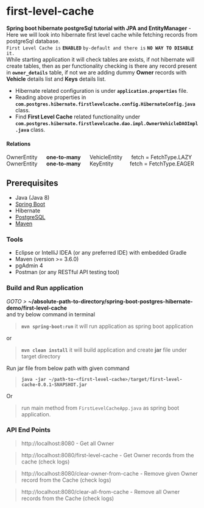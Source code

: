 # first-level-cache

**Spring boot hibernate postgreSql tutorial with JPA and EntityManager** - 
Here we will look into hibernate first level cache while fetching records from postgreSql database.  
`First Level Cache is` **`ENABLED`** `by-default and there is` **`NO WAY TO DISABLE`** `it.`  
While starting application it will check tables are exists, if not hibernate will create tables,
then as per functionality checking is there any record present in **`owner_details`** table, 
if not we are adding dummy **Owner** records with **Vehicle** details list and **Keys** details list.    

- Hibernate related configuration is under **`application.properties`** file.
- Reading above properties in **`com.postgres.hibernate.firstlevelcache.config.HibernateConfig.java`** class.
- Find **First Level Cache** related functionality under **`com.postgres.hibernate.firstlevelcache.dao.impl.OwnerVehicleDAOImpl.java`** class.


#### Relations
OwnerEntity   &nbsp;&nbsp;&nbsp;&nbsp;   **one-to-many**   &nbsp;&nbsp;&nbsp;&nbsp;   VehicleEntity   &nbsp;&nbsp;&nbsp;&nbsp;                               fetch = FetchType.LAZY   
OwnerEntity   &nbsp;&nbsp;&nbsp;&nbsp;   **one-to-many**   &nbsp;&nbsp;&nbsp;&nbsp;   KeyEntity       &nbsp;&nbsp;&nbsp;&nbsp;&nbsp;&nbsp;&nbsp;&nbsp;&nbsp; fetch = FetchType.EAGER   


## Prerequisites 
- Java (Java 8)
- [Spring Boot](https://spring.io/projects/spring-boot)
- Hibernate
- [PostgreSQL](https://www.postgresql.org/docs/)
- [Maven](https://maven.apache.org/guides/index.html)


### Tools
- Eclipse or IntelliJ IDEA (or any preferred IDE) with embedded Gradle
- Maven (version >= 3.6.0)
- pgAdmin 4
- Postman (or any RESTful API testing tool)


###  Build and Run application
_GOTO >_ **~/absolute-path-to-directory/spring-boot-postgres-hibernate-demo/first-level-cache**  
and try below command in terminal
> **```mvn spring-boot:run```** it will run application as spring boot application

or
> **```mvn clean install```** it will build application and create **jar** file under target directory 

Run jar file from below path with given command
> **```java -jar ~/path-to-<first-level-cache>/target/first-level-cache-0.0.1-SNAPSHOT.jar```**

Or 
> run main method from `FirstLevelCacheApp.java` as spring boot application.


### API End Points

> http://localhost:8080 - Get all Owner 


> http://localhost:8080/first-level-cache - Get Owner records from the cache (check logs)  


> http://localhost:8080/clear-owner-from-cache -  Remove given Owner record from the Cache (check logs)


> http://localhost:8080/clear-all-from-cache -  Remove all Owner records from the Cache (check logs)
